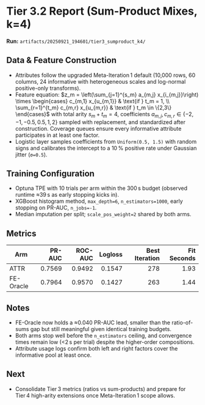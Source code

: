 # Tier 3.2 Report (Sum-Product Mixes, k=4)

**Run:** `artifacts/20250921_194601/tier3_sumproduct_k4/`

## Data & Feature Construction
- Attributes follow the upgraded Meta-Iteration 1 default (10,000 rows, 60 columns, 24 informative with heterogeneous scales and log-normal positive-only transforms).
- Feature equation: $z_m = \left(\sum_{j=1}^{s_m} a_{m,j} x_{i_{m,j}}\right) \times \begin{cases} c_{m,1} x_{u_{m,1}} & \text{if } t_m = 1, \\ \sum_{r=1}^{t_m} c_{m,r} x_{u_{m,r}} & \text{if } t_m \in \{2,3\} \end{cases}$ with total arity $s_m + t_m = 4$, coefficients $a_{m,j}, c_{m,r} \in \{-2, -1, -0.5, 0.5, 1, 2\}$ sampled with replacement, and standardized after construction. Coverage queues ensure every informative attribute participates in at least one factor.
- Logistic layer samples coefficients from `Uniform(0.5, 1.5)` with random signs and calibrates the intercept to a 10 % positive rate under Gaussian jitter (`σ=0.5`).

## Training Configuration
- Optuna TPE with 10 trials per arm within the 300 s budget (observed runtime ≈39 s as early stopping kicks in).
- XGBoost histogram method, `max_depth=6`, `n_estimators=1000`, early stopping on PR-AUC, `n_jobs=-1`.
- Median imputation per split; `scale_pos_weight=2` shared by both arms.

## Metrics

| Arm        | PR-AUC | ROC-AUC | Logloss | Best Iteration | Fit Seconds |
|------------|-------:|--------:|--------:|---------------:|------------:|
| ATTR       | 0.7569 | 0.9492  | 0.1547  | 278            | 1.93        |
| FE-Oracle  | 0.7964 | 0.9570  | 0.1427  | 263            | 1.44        |

## Notes
- FE-Oracle now holds a ≈0.040 PR-AUC lead, smaller than the ratio-of-sums gap but still meaningful given identical training budgets.
- Both arms stop well before the `n_estimators` ceiling, and convergence times remain low (<2 s per trial) despite the higher-order compositions.
- Attribute usage logs confirm both left and right factors cover the informative pool at least once.

## Next
- Consolidate Tier 3 metrics (ratios vs sum-products) and prepare for Tier 4 high-arity extensions once Meta-Iteration 1 scope allows.
